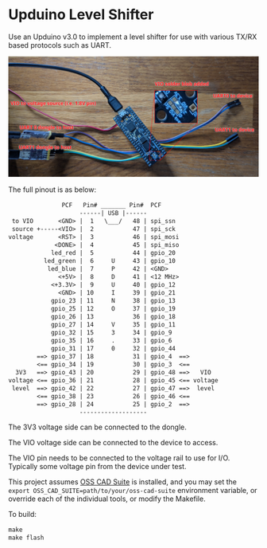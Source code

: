 # Upduino Level Shifter

Use an Upduino v3.0 to implement a level shifter for use with various TX/RX based protocols such as UART.

![](upduino_level_shifter_setup.jpg)

The full pinout is as below:

```
               PCF   Pin# _______ Pin#  PCF
                    ------| USB |------
 to VIO       <GND> |  1   \___/   48 | spi_ssn
 source +-----<VIO> |  2           47 | spi_sck
voltage       <RST> |  3           46 | spi_mosi
             <DONE> |  4           45 | spi_miso
            led_red |  5           44 | gpio_20
          led_green |  6     U     43 | gpio_10
           led_blue |  7     P     42 | <GND>
              <+5V> |  8     D     41 | <12 MHz>
            <+3.3V> |  9     U     40 | gpio_12
              <GND> | 10     I     39 | gpio_21
            gpio_23 | 11     N     38 | gpio_13
            gpio_25 | 12     O     37 | gpio_19
            gpio_26 | 13           36 | gpio_18
            gpio_27 | 14     V     35 | gpio_11
            gpio_32 | 15     3     34 | gpio_9
            gpio_35 | 16     .     33 | gpio_6
            gpio_31 | 17     0     32 | gpio_44   
        ==> gpio_37 | 18           31 | gpio_4  ==>
        <== gpio_34 | 19           30 | gpio_3  <==
  3V3   ==> gpio_43 | 20           29 | gpio_48 ==>   VIO
voltage <== gpio_36 | 21           28 | gpio_45 <== voltage
 level  ==> gpio_42 | 22           27 | gpio_47 ==>  level
        <== gpio_38 | 23           26 | gpio_46 <==
        ==> gpio_28 | 24           25 | gpio_2  ==>
                    -------------------

```

The 3V3 voltage side can be connected to the dongle.

The VIO voltage side can be connected to the device to access.

The VIO pin needs to be connected to the voltage rail to use for I/O.
Typically some voltage pin from the device under test.

This project assumes [OSS CAD Suite](https://github.com/YosysHQ/oss-cad-suite-build) is installed,
and you may set the `export OSS_CAD_SUITE=path/to/your/oss-cad-suite` environment variable, or override
each of the individual tools, or modify the Makefile.

To build:


```
make
make flash
```

